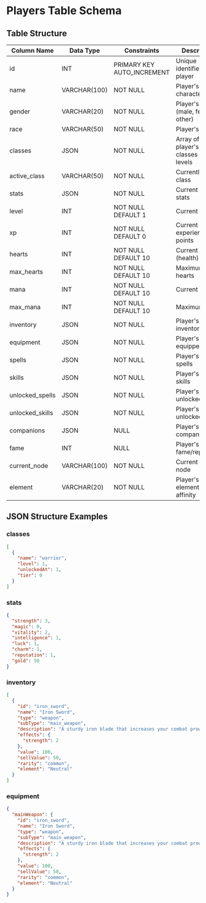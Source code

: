 # Players Table Schema

## Table Structure

| Column Name | Data Type | Constraints | Description |
|-------------|-----------|-------------|-------------|
| id | INT | PRIMARY KEY AUTO_INCREMENT | Unique identifier for the player |
| name | VARCHAR(100) | NOT NULL | Player's character name |
| gender | VARCHAR(20) | NOT NULL | Player's gender (male, female, other) |
| race | VARCHAR(50) | NOT NULL | Player's race |
| classes | JSON | NOT NULL | Array of player's classes with levels |
| active_class | VARCHAR(50) | NOT NULL | Currently active class |
| stats | JSON | NOT NULL | Current player stats |
| level | INT | NOT NULL DEFAULT 1 | Current level |
| xp | INT | NOT NULL DEFAULT 0 | Current experience points |
| hearts | INT | NOT NULL DEFAULT 10 | Current hearts (health) |
| max_hearts | INT | NOT NULL DEFAULT 10 | Maximum hearts |
| mana | INT | NOT NULL DEFAULT 10 | Current mana |
| max_mana | INT | NOT NULL DEFAULT 10 | Maximum mana |
| inventory | JSON | NOT NULL | Player's inventory items |
| equipment | JSON | NOT NULL | Player's equipped items |
| spells | JSON | NOT NULL | Player's known spells |
| skills | JSON | NOT NULL | Player's known skills |
| unlocked_spells | JSON | NOT NULL | Player's unlocked spells |
| unlocked_skills | JSON | NOT NULL | Player's unlocked skills |
| companions | JSON | NULL | Player's companions |
| fame | INT | NULL | Player's fame/reputation |
| current_node | VARCHAR(100) | NOT NULL | Current story node |
| element | VARCHAR(20) | NOT NULL | Player's elemental affinity |

## JSON Structure Examples

### classes
```json
[
  {
    "name": "warrior",
    "level": 1,
    "unlockedAt": 1,
    "tier": 0
  }
]
```

### stats
```json
{
  "strength": 3,
  "magic": 0,
  "vitality": 2,
  "intelligence": 1,
  "luck": 1,
  "charm": 1,
  "reputation": 1,
  "gold": 50
}
```

### inventory
```json
[
  {
    "id": "iron_sword",
    "name": "Iron Sword",
    "type": "weapon",
    "subType": "main_weapon",
    "description": "A sturdy iron blade that increases your combat prowess",
    "effects": {
      "strength": 2
    },
    "value": 100,
    "sellValue": 50,
    "rarity": "common",
    "element": "Neutral"
  }
]
```

### equipment
```json
{
  "mainWeapon": {
    "id": "iron_sword",
    "name": "Iron Sword",
    "type": "weapon",
    "subType": "main_weapon",
    "description": "A sturdy iron blade that increases your combat prowess",
    "effects": {
      "strength": 2
    },
    "value": 100,
    "sellValue": 50,
    "rarity": "common",
    "element": "Neutral"
  }
}